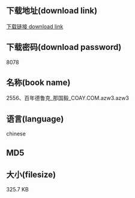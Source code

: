 ## 下载地址(download link)
[下载链接 download link](https://tutu365.netlify.app/?s=2556%E3%80%81%E7%99%BE%E5%B9%B4%E5%BE%B7%E9%B2%81%E5%85%8B_%E9%82%A3%E5%9B%BD%E6%AF%85_COAY.COM.azw3)

## 下载密码(download password)
8078

## 名称(book name)
2556、百年德鲁克_那国毅_COAY.COM.azw3.azw3

## 语言(language)
chinese

## MD5


## 大小(filesize)
325.7 KB
